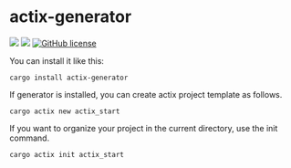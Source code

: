# actix-generator

![](https://img.shields.io/badge/language-Rust-red) ![](https://img.shields.io/badge/version-0.4.1-brightgreen) [![GitHub license](https://img.shields.io/badge/license-MIT-blue.svg)](https://github.com/myyrakle/actix-generator/blob/master/LICENSE)

You can install it like this:

```
cargo install actix-generator
```

If generator is installed, you can create actix project template as follows.

```
cargo actix new actix_start
```

If you want to organize your project in the current directory, use the init command.

```
cargo actix init actix_start
```
